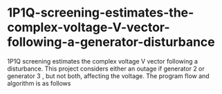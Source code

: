 # 1P1Q-screening-estimates-the-complex-voltage-V-vector-following-a-generator-disturbance
1P1Q screening estimates the complex voltage V vector following a disturbance. This project considers either an outage if generator 2 or generator 3 , but not both, affecting the voltage. The program flow and algorithm is as follows
